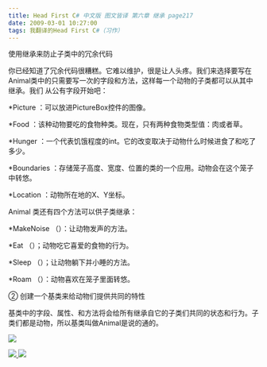 ```yaml
---
title: Head First C# 中文版 图文皆译 第六章 继承 page217
date: 2009-03-01 10:27:00
tags: 我翻译的Head First C#（习作）
---
```

使用继承来防止子类中的冗余代码

你已经知道了冗余代码很糟糕。它难以维护，很是让人头疼。我们来选择要写在Animal类中的只需要写一次的字段和方法，这样每一个动物的子类都可以从其中继承。我们
从公有字段开始吧：

*Picture  ：可以放进PictureBox控件的图像。 

*Food  ：该种动物要吃的食物种类。现在，只有两种食物类型值：肉或者草。 

*Hunger  ：一个代表饥饿程度的int。它的改变取决于动物什么时候进食了和吃了多少。 

*Boundaries  ：存储笼子高度、宽度、位置的类的一个应用。动物会在这个笼子中转悠。 

*Location  ：动物所在地的X、Y坐标。 

Animal  类还有四个方法可以供子类继承：

*MakeNoise  （）：让动物发声的方法。 

*Eat  （）；动物吃它喜爱的食物的行为。 

*Sleep  （）；让动物躺下并小睡的方法。 

*Roam  （）：动物喜欢在笼子里面转悠。 

②  创建一个基类来给动物们提供共同的特性

基类中的字段、属性、和方法将会给所有继承自它的子类们共同的状态和行为。子类们都是动物，所以基类叫做Animal是说的通的。

![](https://p-blog.csdn.net/images/p_blog_csdn_net/cuipengfei1/EntryImages/20090301/2009-03-01_10-16-35.jpg)



[ ![](https://profile.csdnimg.cn/5/2/5/3_cuipengfei1)
![](https://g.csdnimg.cn/static/user-reg-year/1x/11.png)
](https://blog.csdn.net/cuipengfei1)





